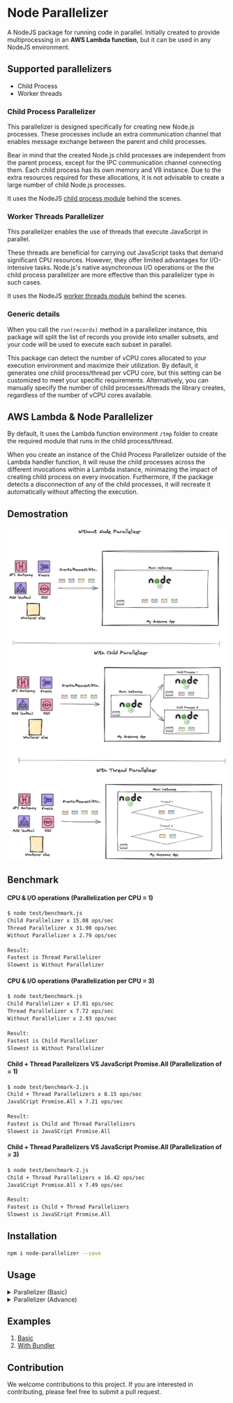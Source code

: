 # Node Parallelizer
A NodeJS package for running code in parallel. Initially created to provide multiprocessing in an **AWS Lambda function**, but it can be used in any NodeJS environment.

## Supported parallelizers
- Child Process
- Worker threads

### Child Process Parallelizer
This parallelizer is designed specifically for creating new Node.js processes. These processes include an extra communication channel that enables message exchange between the parent and child processes.

Bear in mind that the created Node.js child processes are independent from the parent process, except for the IPC communication channel connecting them. Each child process has its own memory and V8 instance. Due to the extra resources required for these allocations, it is not advisable to create a large number of child Node.js processes.

It uses the NodeJS [child process module](https://nodejs.org/api/child_process.html) behind the scenes.

### Worker Threads Parallelizer
This parallelizer enables the use of threads that execute JavaScript in parallel.

These threads are beneficial for carrying out JavaScript tasks that demand significant CPU resources. However, they offer limited advantages for I/O-intensive tasks. Node.js's native asynchronous I/O operations or the the child process parallelizer are more effective than this parallelizer type in such cases.

It uses the NodeJS [worker threads module](https://nodejs.org/api/worker_threads.html) behind the scenes.

### Generic details
When you call the `run(records)` method in a parallelizer instance, this package will split the list of records you provide into smaller subsets, and your code will be used to execute each subset in parallel.

This package can detect the number of vCPU cores allocated to your execution environment and maximize their utilization. By default, it generates one child process/thread per vCPU core, but this setting can be customized to meet your specific requirements. Alternatively, you can manually specify the number of child processes/threads the library creates, regardless of the number of vCPU cores available.

## AWS Lambda & Node Parallelizer
By default, It uses the Lambda function environment `/tmp` folder to create the required module that runs in the child process/thread.

When you create an instance of the Child Process Parallelizer outside of the Lambda handler function, it will reuse the child processes across the different invocations within a Lambda instance, minimazing the impact of creating child process on every invocation. Furthermore, if the package detects a disconnection of any of the child processes, it will recreate it automatically without affecting the execution.

## Demostration
![Alt text describing the image](./images/node-parallelizer.png)

## Benchmark

#### CPU & I/O operations (Parallelization per CPU = 1)
```bash
$ node test/benchmark.js
Child Parallelizer x 15.08 ops/sec
Thread Parallelizer x 31.90 ops/sec
Without Parallelizer x 2.79 ops/sec

Result: 
Fastest is Thread Parallelizer
Slowest is Without Parallelizer
```

#### CPU & I/O operations (Parallelization per CPU = 3)
```bash
$ node test/benchmark.js
Child Parallelizer x 17.01 ops/sec
Thread Parallelizer x 7.72 ops/sec
Without Parallelizer x 2.93 ops/sec

Result: 
Fastest is Child Parallelizer
Slowest is Without Parallelizer
```

#### Child + Thread Parallelizers VS JavaScript Promise.All (Parallelization of = 1)
```bash
$ node test/benchmark-2.js
Child + Thread Parallelizers x 8.15 ops/sec
JavaSCript Promise.All x 7.21 ops/sec

Result: 
Fastest is Child and Thread Parallelizers
Slowest is JavaSCript Promise.All
```

#### Child + Thread Parallelizers VS JavaScript Promise.All (Parallelization of = 3)
```bash
$ node test/benchmark-2.js
Child + Thread Parallelizers x 16.42 ops/sec
JavaSCript Promise.All x 7.49 ops/sec

Result: 
Fastest is Child + Thread Parallelizers
Slowest is JavaSCript Promise.All
```
## Installation
```bash
npm i node-parallelizer --save
```

## Usage
<details>
  <summary>Parallelizer (Basic)</summary>

  #### Class instantiation
`Parallelizer({ type = 'child-process', tmpPath = '/tmp', filePath, processBatchFunctionName, parallelization = false, parallelizationPerCPU = 1, debug = false })`

**Parameters**
- `type` (String) (Default value: 'child-process') (Options: 'child-process' | 'worker-threads'): The parallelizer type to be used.
- `tmpPath` (String) (Default value: '/tmp'): The path where the module that runs in the thread will be created.
- `filePath` (String): The absolute path to the file that contains the function that will be executed in parallel.
- `processBatchFunctionName` (String): The name of the function that will be executed in parallel.
- `parallelization` (Number|false) (Default value: false): The exact number of processes/threads that will be created. If false, it is based on the CPU cores available.
- `parallelizationPerCPU` (Number) (Default value: 1): If the `parallelization` is set to `false`, this parameter defines the amount of processes/threads per CPU.
- `debug` (Boolean) (Default value: false): Enables the internal logs for debuggin purposes.
#### Main methods
`run(batch)`

**Parameters**
- `batch` (Array): The records you want to process in parallel.

**Returns** (Array): The processes/threads' responses.
#### Using the Node Parallizer in AWS Lambda.
In this example, the repository structure looks like this
```
src/
  handler.js
  parallel.js
serverless.yml
package.json
```

The below snippet represents your Lambda handler
```javascript
// handler.js

const { Parallelizer, PARALLELIZER_CHILD, PARALLELIZER_THREADS } = require("node-parallelizer");

// Creates a new parallelizer instance.
const parallelizer = new Parallelizer({ type: PARALLELIZER_CHILD, filePath: "/var/task/src/parallel.js", processBatchFunctionName: 'batchProcessor' });

module.exports.handler = async(event) => {
  // Run batch in parallel
  const responses = await parallelizer.run(event.Records);
  
  console.log(responses);
};

```
> Make sure to provide the filePath parameter as an absolute path. In this example, we've included '/var/task/' prefix in the path because Lambda deploys your code within that folder.

The below snippet represents the code you want to run in parallel
```javascript
// parallel.js

const batchProcessor = ({ batch }) => {
  
  //
  // HERE YOUR CODE
  //

  return { success: true, count: batch.length }
}


module.exports = { batchProcessor }

```
> Verify that the input signature of your function (in this case, batchProcessor) includes batch as a parameter, as it contains the subset of records that a child process will handle.
  
</details>

<details>
  <summary>Parallelizer (Advance)</summary>

  #### Class instantiation
`Parallelizer([{ id: "only-cpu", type = 'worker-threads', tmpPath = '/tmp', filePath, processBatchFunctionName, parallelization = false, parallelizationPerCPU = 1, debug = false }, { id: "only-io", type = 'child-process', tmpPath = '/tmp', filePath, processBatchFunctionName, parallelization = false, parallelizationPerCPU = 1, debug = false }])`

**Parameters**
- List of:
  - `id` (String): The unique identifier for your Child/Thread internal instance.
  - `type` (String) (Default value: 'child-process') (Options: 'child-process' | 'worker-threads'): The parallelizer type to be used.
  - `tmpPath` (String) (Default value: '/tmp'): The path where the module that runs in the thread will be created.
  - `filePath` (String): The absolute path to the file that contains the function that will be executed in parallel.
  - `processBatchFunctionName` (String): The name of the function that will be executed in parallel.
  - `parallelization` (Number|false) (Default value: false): The exact number of processes/threads that will be created. If false, it is based on the CPU cores available.
  - `parallelizationPerCPU` (Number) (Default value: 1): If the `parallelization` is set to `false`, this parameter defines the amount of processes/threads per CPU.
  - `debug` (Boolean) (Default value: false): Enables the internal logs for debuggin purposes.
#### Main methods
`run([{ id: "only-cpu", batch: batchOne },{ id: "only-io", batch: batchTwo }])`

**Parameters**
- `id` (String): The unique identifier for your Child/Thread internal instance.
- `batch` (Array): The records you want to process in parallel.

**Returns** (Array): A list with the processes/threads' responses.
#### Using the Node Parallizer in AWS Lambda.
In this example, the repository structure looks like this
```
src/
  handler.js
  parallel.js
serverless.yml
package.json
```

The below snippet represents your Lambda handler
```javascript
// handler.js

const { Parallelizer, PARALLELIZER_CHILD, PARALLELIZER_THREADS } = require("node-parallelizer");

// Creates a new parallelizer instance with multiple different parallelizers.
const parallelizer = new Parallelizer([
  { id: "with-threads", type: PARALLELIZER_THREADS, parallelization: 2, filePath: "/var/task/src/parallel.js", processBatchFunctionName: 'batchProcessorOne' },
  { id: "with-processes", type: PARALLELIZER_CHILD, parallelization: 4, filePath: "/var/task/src/parallel.js", processBatchFunctionName: 'batchProcessorTwo' },
]);

module.exports.handler = async(event) => {
  // Run batch in parallel
  const responses = await parallelizer.run([
    { id: "with-threads", batch: event.batchOne },
    { id: "with-processes", batch: event.batchTwo },
  ])
  
  console.log(responses);
};

```
> Make sure to provide the filePath parameter as an absolute path. In this example, we've included '/var/task/' prefix in the path because Lambda deploys your code within that folder.

> Notice that we have added a new parameter called 'id'. This is used to distinguish between the various types of parallelizers and to pass the appropriate batch.

The below snippet represents the code you want to run in parallel
```javascript
// parallel.js

const batchProcessorOne = ({ batch }) => {
  
  //
  // HERE YOUR CODE
  //

  return { success: true, count: batch.length }
}

const batchProcessorTwo = ({ batch }) => {
  
  //
  // HERE YOUR CODE
  //

  return { success: true, count: batch.length }
}


module.exports = { batchProcessorOne, batchProcessorTwo }

```
> Verify that the input signature of your function (in this case, batchProcessorOne and batchProcessorTwo) includes batch as a parameter, as it contains the subset of records that a child process will handle.
  
</details>


## Examples

1. [Basic](https://github.com/Edujugon/node-parallelizer/tree/main/examples/basic)
2. [With Bundler](https://github.com/Edujugon/node-parallelizer/tree/main/examples/with-bundler)

## Contribution
We welcome contributions to this project. If you are interested in contributing, please feel free to submit a pull request.
